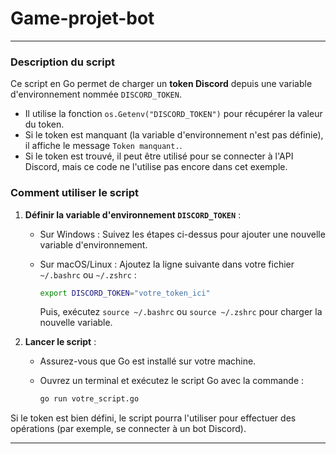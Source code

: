 # Game-projet-bot

---

### Description du script

Ce script en Go permet de charger un **token Discord** depuis une variable d'environnement nommée `DISCORD_TOKEN`.

- Il utilise la fonction `os.Getenv("DISCORD_TOKEN")` pour récupérer la valeur du token.
- Si le token est manquant (la variable d'environnement n'est pas définie), il affiche le message `Token manquant.`.
- Si le token est trouvé, il peut être utilisé pour se connecter à l'API Discord, mais ce code ne l'utilise pas encore dans cet exemple.

### Comment utiliser le script

1. **Définir la variable d'environnement `DISCORD_TOKEN`** :
   - Sur Windows : Suivez les étapes ci-dessus pour ajouter une nouvelle variable d'environnement.
   - Sur macOS/Linux : Ajoutez la ligne suivante dans votre fichier `~/.bashrc` ou `~/.zshrc` :

     ```bash
     export DISCORD_TOKEN="votre_token_ici"
     ```
     Puis, exécutez `source ~/.bashrc` ou `source ~/.zshrc` pour charger la nouvelle variable.

2. **Lancer le script** :
   - Assurez-vous que Go est installé sur votre machine.
   - Ouvrez un terminal et exécutez le script Go avec la commande :

     ```bash
     go run votre_script.go
     ```

Si le token est bien défini, le script pourra l'utiliser pour effectuer des opérations (par exemple, se connecter à un bot Discord).

---